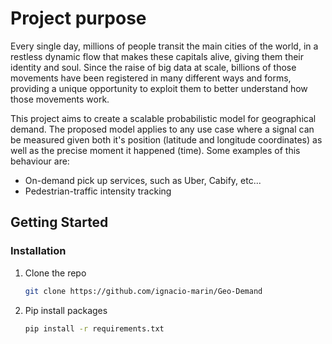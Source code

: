 # Project purpose

Every single day, millions of people transit the main cities of the world, in a restless dynamic flow that makes these capitals alive, giving them their identity and soul. Since the raise of big data at scale, billions of those movements have been registered in many different ways and forms, providing a unique opportunity to exploit them to better understand how those movements work.

This project aims to create a scalable probabilistic model for geographical demand. The proposed model applies to any use case where a signal can be measured given both it's position (latitude and longitude coordinates) as well as the precise moment it happened (time). Some examples of this behaviour are:

- On-demand pick up services, such as Uber, Cabify, etc...
- Pedestrian-traffic intensity tracking

<!-- ABOUT THE PROJECT -->


<!-- GETTING STARTED -->
## Getting Started

### Installation

1. Clone the repo
   ```sh
   git clone https://github.com/ignacio-marin/Geo-Demand
   ```
2. Pip install packages
   ```sh
   pip install -r requirements.txt
   ```
